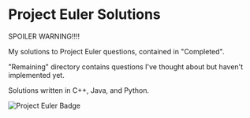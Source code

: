 # Project Euler Solutions
SPOILER WARNING!!!!

My solutions to Project Euler questions, contained in "Completed".

"Remaining" directory contains questions I've thought about but haven't implemented yet.

Solutions written in C++, Java, and Python.

![Project Euler Badge](https://projecteuler.net/profile/joshkol1.png)
